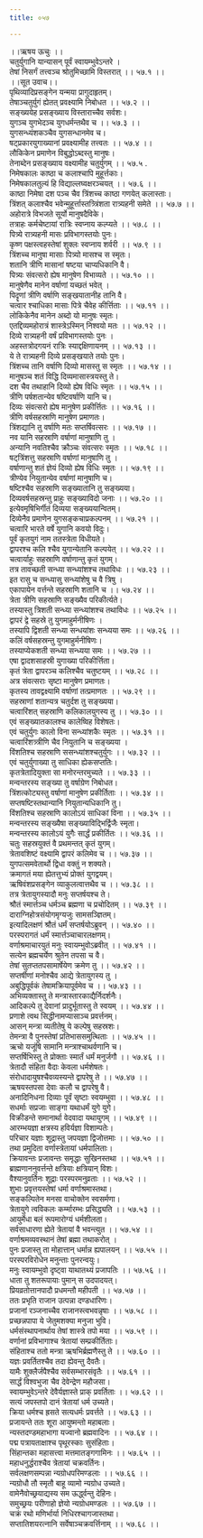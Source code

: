 ```yaml
---
title: ०५७

---
```

।।ऋषय ऊचुः ।।  
चतुर्युगानि यान्यासन् पूर्वं स्वायम्भुवेऽन्तरे ।  
तेषां निसर्गं तत्त्वञ्च श्रोतुमिच्छामि विस्तरात् ।। ५७.१ ।।  
।।सूत उवाच।।  
पृथिव्यादिप्रसङ्गेन यन्मया प्रागुदाहृतम्।  
तेषाञ्चतुर्युगं ह्येतत् प्रवक्ष्यामि निबोधत ।। ५७.२ ।।  
सङ्ख्ययेह प्रसङ्ख्याय विस्ताराच्चैव सर्वशः।  
युगञ्च युगभेदञ्च युगधर्मन्तथैव च ।। ५७.३ ।।  
युगसन्ध्यंशकञ्चैव युगसन्धानमेव च।  
षट्‌प्रकारयुगाख्यानां प्रवक्ष्यामीह तत्त्वतः ।। ५७.४ ।।  
लौकिकेन प्रमाणेन विबुद्धोऽब्दस्तु मानुषः।  
तेनाब्देन प्रसङ्ख्याय वक्ष्यामीह चतुर्युगम् ।। ५७.५ .  
निमेषकालः काष्ठा च कलाश्चापि मुहूर्त्तकाः।  
निमेषकालतुल्यं हि विद्याल्लघ्वक्षरञ्चयत् ।। ५७.६ ।।  
काष्ठा निमेषा दश पञ्च चैव त्रिंशच्च काष्ठा गणयेत् कलास्ताः।  
त्रिंशत् कलाश्चैव भवेन्मुहूर्त्तास्तत्र्त्रिंशता रात्र्यहनी समेते ।। ५७.७ ।।  
अहोरात्रे विभजते सूर्यो मानुषदैविके।  
तत्राहः कर्मचेष्टायां रात्रिः स्वप्नाय कल्प्यते ।। ५७.८ ।।  
पित्र्ये रात्र्यहनी मासः प्रविभागस्तयोः पुनः।  
कृष्ण पक्षस्त्वहस्तेषां शुक्लः स्वप्नाय शर्वरी ।। ५७.९ ।।  
त्रिंशच्च मानुषा मासाः पित्र्यो मासश्च स स्मृतः।  
शतानि त्रीणि मासानां षष्टया चाप्यधिकानि वै।  
पित्र्यः संवत्सरो ह्येष मानुषेण विभाव्यते ।। ५७.१० ।।  
मानुषेणैव मानेन वर्षाणां यच्छतं भवेत् ।  
पिदॄणां त्रीणि वर्षाणि सङ्खयातानीह तानि वै।  
चत्वार श्चाधिका मासाः पित्रे चैवेह कीर्त्तिताः ।। ५७.११ ।।  
लोकिकेनैव मानेन अब्दो यो मानुषः स्मृतः।  
एतद्दिव्यमहोरात्रं शास्त्रेऽस्मिन् निश्वयो मतः ।। ५७.१२ ।।  
दिव्ये रात्र्यहनी वर्षं प्रविभागस्तयोः पुनः ।  
अहस्तत्रोदगयनं रात्रिः स्याद्दक्षिणायनम् ।। ५७.१३ ।।  
ये ते रात्र्यहनी दिव्ये प्रसङ्खयाते तयोः पुनः।  
त्रिंशच्च तानि वर्षाणि दिव्यो मासस्तु स स्मृतः ।। ५७.१४ ।।  
मानुषञ्च शतं विद्धि दिव्यमासास्त्रयस्तु ते।  
दश चैव तथाहानि दिव्यो ह्येष विधिः स्मृतः ।। ५७.१५ ।।  
त्रीणि पर्षशतान्येव षष्टिवर्षाणि यानि च।  
दिव्यः संवत्सरो ह्येष मानुषेण प्रकीर्त्तितः ।। ५७.१६ ।।  
त्रीणि वर्षसहस्राणि मानुषेण प्रमाणतः।  
त्रिंशद्यानि तु वर्षाणि मतः सप्तर्षिवत्सरः ।। ५७.१७ ।।  
नव यानि सहस्राणि वर्षाणां मानुषाणि तु ।  
अन्यानि नवतिश्चैव क्रौञ्चः संवत्सरः स्मृतः ।। ५७.१८ ।।  
षट्‌त्रिंशत्तु सहस्राणि वर्षाणां मानुषाणि तु ।  
वर्षाणान्तु शतं ज्ञेयं दिव्यो ह्येष विधिः स्मृतः ।। ५७.१९ ।।  
त्रीण्येव नियुतान्येव वर्षाणां मानुषाणि च।  
षष्टिश्चैव सहस्राणि सङ्ख्यातानि तु सङ्ख्यया।  
दिव्यवर्षसहस्रन्तु प्राहुः सङ्ख्याविदो जनाः ।। ५७.२० ।।  
इत्येवमृषिभिर्गीतं दिव्यया सङ्ख्ययान्वितम्।  
दिव्येनैव प्रमाणेन युगसङ्कचाप्रकल्पनम् ।। ५७.२१ ।।  
चत्वारि भारते वर्षे युगानि कवयो विदुः।  
पूर्वं कृतयुगं नाम ततस्त्रेता विधीयते।  
द्वापरश्च कलि श्चैव युगान्येतानि कल्पयेत् ।। ५७.२२ ।।  
चत्वार्याहुः सहस्राणि वर्षाणान्तु कृतं युगम्।  
तत्र तावच्छती सन्ध्या सन्ध्यांशश्च तथाविधः ।। ५७.२३ ।।  
इत रासु च सन्ध्यासु सन्ध्यांशेषु च वै त्रिषु ।  
एकापायेन वर्त्तन्ते सहस्राणि शतानि च ।। ५७.२४ ।।  
त्रेता त्रीणि सहस्राणि सङ्ख्यैव परिकीर्त्यते।  
तस्यास्तु त्रिशती सन्ध्या सन्ध्यांशश्च तथाविधः ।। ५७.२५ ।।  
द्वापरं द्वे सहस्रे तु युगमाहुर्मनीषिणः ।  
तस्यापि द्विशती सन्ध्या सन्धयांशः सन्ध्यया समः ।। ५७.२६ ।।  
कलिं वर्षसहस्रन्तु युगमाहुर्मनीषिणः।  
तस्याप्येकशती सन्ध्या सन्ध्यया समः ।। ५७.२७ ।।  
एषा द्वादशसाहस्री युगाख्या परिकीर्त्तिता।  
कृतं त्रेता द्वापरञ्च कलिश्चैव चतुष्टयम् ।। ५७.२८ ।।  
अत्र संवत्सराः सृष्टा मानुषेण प्रमाणतः।  
कृतस्य तावद्वक्ष्यामि वर्षाणां तत्प्रमाणतः ।। ५७.२९ ।।  
सहस्राणां शतान्यत्र चतुर्दश तु सङ्ख्यया।  
चत्वारिंशत् सहस्राणि कलिकालयुगस्य तु ।। ५७.३० ।।  
एवं सङ्‌ख्यातकालश्च कालेष्विह विशेषतः।  
एवं चतुर्युगः कालो विना सन्ध्यांशकैः स्मृतः ।। ५७.३१ ।।  
चत्वारिंशत्र्त्रीणि चैव नियुतानि च सङ्ख्यया ।  
विंशतिश्च सहस्राणि ससन्ध्यांशश्चतुर्युगः ।। ५७.३२ ।।  
एवं चतुर्युगाख्या तु साधिका ह्येकसप्ततिः।  
कृतत्रेतादियुक्ता सा मनोरन्तरमुच्यते ।। ५७.३३ ।।  
मन्वन्तरस्य सङ्ख्या तु वर्षाग्रेण निबोधत।  
त्रिंशत्कोट्यस्तु वर्षाणां मानुषेण प्रकीर्तिताः ।। ५७.३४ ।।  
सप्तषष्टिस्तथान्यानि नियुतान्यधिकानि तु।  
विंशतिश्च सहस्राणि कालोऽयं साधिकां विना ।। ५७.३५ ।।  
मन्वन्तरस्य सङ्ख्यैषा सङ्ख्याविद्भिर्द्विजैः स्मृता।  
मन्वन्तरस्य कालोऽयं युगैः सार्द्धं प्रकीर्तितः ।। ५७.३६ ।।  
चतुः सहस्रयुक्तं वै प्रथमन्तत् कृतं युगम्।  
त्रेतावशिष्टं वक्ष्यामि द्वापरं कलिमेव च ।। ५७.३७ ।।  
युगपत्समवेतार्थो द्विधा वक्तुं न शक्यते।  
क्रमागतं मया ह्येतत्तुभ्यं प्रोक्तं युगद्वयम्।  
ऋषिवंशप्रसङ्गेन व्याकुलत्वात्तथैव च ।। ५७.३८ ।।  
तत्र त्रेतायुगस्यादौ मनुः सप्तर्षयश्च ते।  
श्रौतं स्मार्त्तञ्च धर्मञ्च ब्रह्मणा च प्रचोदितम् ।। ५७.३९ ।।  
दाराग्निहोत्रसंयोगमृग्यजुः सामसञ्ज्ञितम्।  
इत्यादिलक्षणं श्रौतं धर्मं सप्तर्षयोऽब्रुवन् ।। ५७.४० ।।  
परस्परागतं धर्मं स्मार्त्तञ्चाचारलक्षणम्।  
वर्णाश्रमाचारयुतं मनुः स्वायम्भुवोऽब्रवीत् ।। ५७.४१ ।।  
सत्येन ब्रह्मचर्येण श्रुतेन तपसा च वै।  
तेषां सुतप्ततपसामार्षेयेण क्रमेण तु ।। ५७.४२ ।।  
सप्तर्षीणां मनोश्चैव आद्ये त्रेतायुगस्य तु ।  
अबुद्धिपूर्वकं तेषामक्रियापूर्वमेव च ।। ५७.४३ ।।  
अभिव्यक्तास्तु ते मन्त्रास्तारकाद्यैर्निदर्शनैः।  
आदिकल्पे तु देवानां प्रादुर्भूतास्तु ते स्वयम् ।। ५७.४४ ।।  
प्रणाशे त्वथ सिद्धीनामप्यासाञ्च प्रवर्त्तनम्।  
आसन् मन्त्रा व्यतीतेषु ये कल्पेषु सहस्रशः।  
तेमन्त्रा वै पुनस्तेषां प्रतिभाससमुत्थिताः ।। ५७.४५ ।।  
ऋचो यजूंषि सामानि मन्त्राश्चाथर्वणानि च।  
सप्तर्षिभिस्तु ते प्रोक्ताः स्मार्तं धर्मं मनुर्जगौ ।। ५७.४६ ।।  
त्रेतादौ संहिता वैदाः केवला धर्मशेषतः।  
संरोधादायुषश्चैवव्यस्यन्ते द्वापरेषु ते ।। ५७.४७ ।।  
ऋषयस्तपसा देवाः कलौ च द्वापरेषु वै।  
अनादिनिधना दिव्याः पूर्वं सृष्टाः स्वयम्भुवा ।। ५७.४८ ।।  
सधर्माः सप्रजाः साङ्गा यथाधर्मं युगे युगे।  
विक्रीडन्ते समानार्था वेदवादा यथायुगम् ।। ५७.४९ ।।  
आरम्भयज्ञा क्षत्रस्य हविर्यज्ञा विशाम्पतेः।  
परिचार यज्ञाः शूद्रास्तु जपयज्ञा द्विजोत्तमाः ।। ५७.५० ।।  
तथा प्रमुदिता वर्णास्त्रेतायां धर्मपालिताः।  
क्रियावन्तः प्रजावन्तः समृद्धाः सुखिनस्तथा ।। ५७.५१ ।।  
ब्राह्मणाननुवर्त्तन्ते क्षत्रियाः क्षत्रियान् विशः।  
वैश्यानुवर्तिनः शूद्राः परस्परमनुव्रताः ।। ५७.५२ ।।  
शुभाः प्रवृत्तयस्तेषां धर्मा वर्णाश्रमास्तथा।  
सङ्कल्पितेन मनसा वाचोक्तेन स्वसर्मणा।  
त्रेतायुगे त्वविकलः कर्म्मारम्भः प्रसिद्ध्यति ।। ५७.५३ ।।  
आयुर्मेधा बलं रूपमारोग्यं धर्मशीलता।  
सर्वसाधारणा ह्येते त्रेतायां वै भवन्त्युत ।। ५७.५४ ।।  
वर्णाश्रमव्यवस्थानं तेषां ब्रह्मा तथाकरोत् ।  
पुनः प्रजास्तु ता मोहात्तान् धर्मान्न ह्यपालयन् ।। ५७.५५ ।।  
परस्परविरोधेन मनुन्ताः पुनरन्वयुः।  
मनुः स्वायम्भुवो दृष्ट्वा याथातथ्यं प्रजापतिः ।। ५७.५६ ।।  
धाता तु शतरूपायाः पुमान् स उदपादयत्।  
प्रियव्रतोत्तानपादौ प्रधमन्तौ महीपती ।। ५७.५७ ।।  
ततः प्रभृति राजान उत्पन्ना दण्डधारिणः।  
प्रजानां रञ्जनाच्चैव राजानस्त्वभवन्नृषाः ।। ५७.५८ ।।  
प्रच्छन्नपापा ये जेतुमशक्या मनुजा भुवि।  
धर्मसंस्थापनार्थाय तेषां शास्त्रे तपो मया ।। ५७.५९ ।।  
वर्णानां प्रविभागाश्च त्रेतायां सम्प्रकीर्तिताः।  
संहिताश्च ततो मन्त्रा ऋषभिर्ब्रह्मणैस्तु ते ।। ५७.६० ।।  
यज्ञः प्रवर्तितश्चैव तदा ह्येवन्तु दैवतैः।  
यामैः शुक्लैर्जपैश्चैव सर्वसम्भारसंवृतैः ।। ५७.६१ ।।  
सार्द्धं विश्वभुजा चैव देवेन्द्रेण महौजसा।  
स्वायम्भुवेऽन्तरे देवैर्यज्ञास्ते प्राक् प्रवर्तिताः ।। ५७.६२ ।।  
सत्यं जपस्तपो दानं त्रेतायां धर्म उच्यते।  
क्रिया धर्मश्च ह्रसते सत्यधर्मः प्रवर्त्तते ।। ५७.६३ ।।  
प्रजायन्ते ततः शूरा आयुष्मन्तो महाबलाः।  
न्यस्तदण्डमहाभागा यज्वानो ब्रह्मवादिनः ।। ५७.६४ ।।  
पद्म पत्रायताक्षाश्च पृथूरस्काः सुसंहिताः।  
सिंहान्तका महासत्त्वा मत्तमातङ्गगामिनः ।। ५७.६५ ।।  
महाधनुर्द्धराश्चैव त्रेतायां चक्रवर्तिनः।  
सर्वलक्षणसम्पन्ना न्यग्रोधपरिमण्डलाः ।। ५७.६६ ।।  
न्यग्रोधौ तौ स्मृतौ बाहू व्यामो न्यग्रोध उच्यते।  
वामेनैवोच्छ्रयाद्यस्य सम ऊर्द्ध्वन्तु देहिनः।  
समुच्छ्रयः परीणाहो ज्ञेयो न्यग्रोधमण्डलः ।। ५७.६७ ।।  
चक्रं रथो मणिर्भार्या निधिरश्चागजास्तथा।  
सप्तातिशयरत्नानि सर्वेषाञ्चक्रवर्त्तिनाम् ।। ५७.६८ ।।